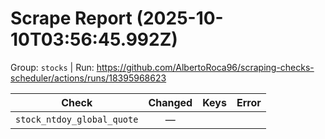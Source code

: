 # Scrape Report (2025-10-10T03:56:45.992Z)

Group: `stocks`  |  Run: https://github.com/AlbertoRoca96/scraping-checks-scheduler/actions/runs/18395968623

| Check | Changed | Keys | Error |
|---|:---:|:--|:--|
| `stock_ntdoy_global_quote` | — |  |  |
